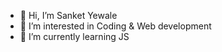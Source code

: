 - 👋 Hi, I’m Sanket Yewale
- 👀 I’m interested in Coding & Web development
- 🌱 I’m currently learning JS
